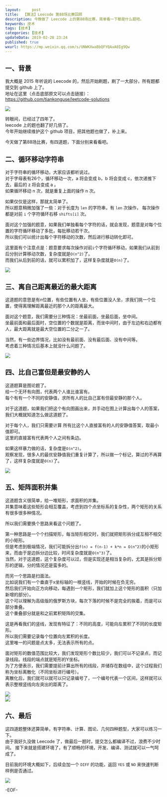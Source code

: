 ```yaml
---   
layout:     post  
title:  【算法】Leecode 第88场比赛回顾  
description: 今晚做了 Leecode 上的第88场比赛，简单看一下都是什么题吧。  
keywords: 技术  
tags: [技术]    
categories: [技术]  
updateData: 2019-02-28 23:24   
published: true 
wxurl: https://mp.weixin.qq.com/s/UNWKXwaBbQFYQAxA0Ig9Qw  
---  
```



## 一、背景  


我大概是 2015 年听说的 Leecode 的，然后开始刷题，刷了一大部分，所有题都提交到 github 上了。  
地址在这里（点击底部原文可以点击链接）： https://github.com/tiankonguse/leetcode-solutions  


![](/images/2019/02/leecode88-01.png)  


转眼间，已经过了四年了。  
leecode 上的题也翻了好几倍了。  
今年开始继续维护这个 github 项目，把其他题也做了，补上来。  


今天做了第88场比赛，有四道题，下面分别来看看吧。  

## 二、循环移动字符串  


对于字符串的循环移动，大家应该都听说过。  
对于字母表有26个，循环移动一次，a 将会变成 b，b 将会变成 c，依次递推下去，最后的 z 将会变成 a 。  
如果循环移动 n 次，就是重复上面的操作 n 次。  


如果仅仅是这样，那就太简单了。  
所以题意稍微加强了一些：对于长度为 `len` 的字符串，有 `len` 次操作， 每次操作都是对前 `i` 个字符循环右移 `shifts[i]` 次。  


面对这个加强的题意，如果我们单独看每个字符的话，就会发现，题意是对每个位置的字符循环移动了多批，每批移动若干次。  
所以我们可以统计出每个字符移动的次数，然后进行移动转化即可。  


这里面有个注意点是：题意要求每次操作对前`i`个字符循环移动，如果我们从前到后分别计算移动次数，复杂度就是`O(n^2)`了。  
而我们从后到前的话，就可以累积加了，这样复杂度就是`O(n)`了。  


![](/images/2019/02/leecode88-02.png)  


## 三、离自己距离最近的最大距离  


这道题的意思是有n位置，有些位置有人坐，有些位置没人坐，求我们挑一个位置，使得离理解距离最近的那个人的距离最大。  


面对这个题意，我们需要分三种情况：坐最前面，坐最后面，坐中间。  
坐最前面和最后面时，空位置的个数就是距离，而坐中间时，由于左边和右边都有人，最大距离就是最大空位置的二分之一了。  


当然，有一些边界情况，比如没有最前面、没有最后面、没有中间等。  
考虑着三种情况后基本上就没什么问题了。  


![](/images/2019/02/leecode88-03.png)  


## 四、比自己富但是最安静的人  


这道题算是图论题了。  
给一个无环有向图，代表两个人谁比谁富有。  
每个有有一个不同的安静值，求所有人的比自己富有但最安静的那个人。  


对于这道题，如果我们把这个有向图画出来，并手动在图上计算出每个人的答案，我们大概就知道怎么做这道题了。  


对于每个人，我们只需要计算 所有比这个人直接富有的人的安静值答案，取最小值即可。  
这里的直接富有代表两个人之间有条边。  


如果这样暴力做的话，复杂度是`O(n^2)`。  
观察发现，很多人的最优安静值我们重复计算了，所以做一个标记，算过的不再算了，这样复杂度就是`O(n)`了。  


![](/images/2019/02/leecode88-04.png)  


## 五、矩阵面积并集  


这道题含义很简单，给一堆矩形，求面积的并集。  
并集意味着这些矩形会相互覆盖，考虑到四个点坐标系的复杂性，两个矩形的关系有很多很多种情况。  


所以我们需要换个思路来看这个问题了。  


第一种思路是一个个扫描矩形，每当矩形相交时，我们就把矩形拆分成互相不相交的小矩形。  
但是考虑到极端情况，我们可能拆分出`f(n) = f(n-1) + k*n = O(n^2)`的小矩形来，而由于是边拆分边比较，时间复杂度就是`O(n^3)`了。  
当然，对于这道题，这个复杂度可以过，但是实现还是相当复杂的，尤其是拆分矩形的逻辑，分的情况还是蛮多的。  


而另一个思路是扫面法。  
比如说我们有一个垂直于x坐标轴的一根竖线，开始的时候在负无穷。  
然后我们开始向正方向移动，每遇到一个矩形，我们就加上这个矩形的面积（只加新增的部分）。  
这个可以理解为高级版的俄罗斯方块，每次下落的时候不是完全的挨着，而是可以部分重叠。  
这个重叠部分就是和之前累积矩阵的交集。  


这是再看我们的竖线，发现有特征了：不同的高度，可能向左累积了不同的长度矩形。  
所以我们需要记录每个位置向左累积的长度。  
这里唯一的问题是点太多，无法表示所有的点。  


面对矩形的数值范围比较大，我们发现矩形个数比较少，我们可以不记录点，而记录线段。线段的端点就是矩形的Y坐标。    
为了方便表示，我们需要提前计算出所有的线段，并储存在数组中，这个过程我们称为坐标离散化（不同坐标进行编号）。  
离散化后，我们就可以就可以只记录编号了，一个编号代表一个区间，这样就可以表示整根竖线向左突出的距离了。  


![](/images/2019/02/leecode88-05.png)  
![](/images/2019/02/leecode88-06.png)  


## 六、最后  


这四道题整体还算简单，有字符串、计算、图论、几何四种题型，大家可以练习一下。  
由于我好久没做 Leecode 了，做最后一题时，提交怎么都编译不过，浪费不少时间。
接下来就是搭建环境了，有了顺畅的环境，开发、编译、测试就可以一气呵成了。  


目前我的环境大概如下，后续会加一个 `DIFF` 的功能，返回 `YES` 或 `NO` 来快速判断样例是否通过。  


![](/images/2019/02/leecode88-07.png)  



-EOF-  


  

